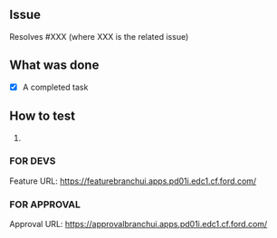 ## Issue
Resolves #XXX (where XXX is the related issue)

## What was done
- [x] A completed task

## How to test
1.

### FOR DEVS
Feature URL: https://featurebranchui.apps.pd01i.edc1.cf.ford.com/

### FOR APPROVAL
Approval URL: https://approvalbranchui.apps.pd01i.edc1.cf.ford.com/
